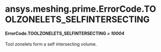 # ansys.meshing.prime.ErrorCode.TOOLZONELETS_SELFINTERSECTING



#### ErrorCode.TOOLZONELETS_SELFINTERSECTING *= 10004*

Tool zonelets form a self intersecting volume.

<!-- !! processed by numpydoc !! -->
